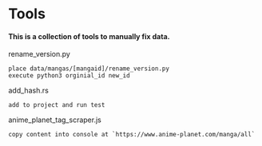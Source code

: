# Tools

#### This is a collection of tools to manually fix data. 

rename_version.py
```
place data/mangas/[mangaid]/rename_version.py
execute python3 orginial_id new_id
```
add_hash.rs
```
add to project and run test
```

anime_planet_tag_scraper.js
```
copy content into console at `https://www.anime-planet.com/manga/all`
```

